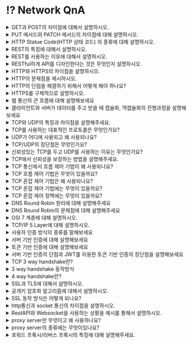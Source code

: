 # ⁉️ Network QnA

<details>
<summary>GET과 POST의 차이점에 대해서 설명하시오.</summary>
<div markdown="2">       
GET 메서드는 정보를 조회하기 위한 메서드입니다.  요청하는 데이터가 HTTP Request Message의 Header 부분에 url이 담겨서 전송되는데 이 때 url 상에 쿼리 스트링으로 데이터를 붙여 request를 보냅니다. 이러한 방식은 url 공간에 담겨가기 때문에 전송할 수 있는 데이터의 크기가 제한적입니다.  하지만 현재 주요 웹 브라우저에서 사용할 수 있는 URL 주소의 최대 길이는 익스플로러를 제외하면, 제한을 두지 않고 있습니다.

POST 메서드는 서버의 값이나 상태를 바꾸기 위한 용도의 메서드입니다. POST 방식의 request는 HTTP Request Message의 Body 부분에 데이터가 담겨서 전송이 되기 때문에 데이터를 전송할 때 길이 제한이 없습니다.

또 HTTP 메서드의 속성에는 계속해서 메서드를 호출해도 리소스를 변경하지 않는 안전, 메서드를 여러번 호출해도 결과가 달라지지 않는 멱등, 그리고 캐시 3가지 속성이 있는데 GET 메서드는 안전, 멱등의 특성을 가지고 캐시가 가능한 반면 POST는 안전, 멱등의 특성을 가지지 않고 캐시되지 않습니다.

조회하기 위한 용도로 POST가 아닌 GET 방식을 사용하는 이유에 대해서 설명하시오.

GET은 리소스를 조회한다는 점에서 여러 번 요청하더라도 응답이 똑같을 것입니다. 반대로 POST는 리소스를 새로 생성하거나 업데이트할 때 사용되기 때문에 POST 요청이 발생하면 서버가 변경될 수 있기 때문에  조회에는 GET 방식을 사용합니다.
</div>
</details>

<details>
<summary>PUT 메서드와 PATCH 메서드의 차이점에 대해 설명하시오.</summary>
<div markdown="2">       
PUT과 PATCH는 요청된 자원을 수정할 때 사용한다는 공통점을 가지지만 PUT은 리소스의 모든 것을 업데이트하고 PATCH는 일부만을 업데이트 합니다.
가령 한 사용자에 대해 여러 정보를 객체로 수집하여 서버로 보내는 경우, PUT은 보내지지 않은 정보에 대해서는 null값으로 업데이트하지만, PATCH는 기존 데이터를 유지하는 방식으로 대응합니다.
</div>
</details>

<details>
<summary>HTTP Statue Code(HTTP 상태 코드) 의 종류에 대해 설명하시오.</summary>
<div markdown="2">       
먼저 100번대는 서버가 요청을 받았으며 서버에 연결된 클라이언트는 작업을 계속 진행하라는 의미입니다.
200번대는 서버가 요청을 성공적으로 받았음을 알려주고 300번대는 클라이언트의 요청에 대해 적절한 위치를 제공하거나 대안의 응답을 제공합니다. 그리고 400번대는 클라이언트에서 서버에 잘못된 요청을 보내 서버가 요청을 해결할 수 없을 때 발생하는 코드이며 클라이언트측에서 발생하는 코드입니다. 500번대는 클라이언트의 요청을 받고 서버에서 처리하지 못할때 발생하는 코드이며 서버측에서 발생하는 코드입니다.
</div>
</details>

<details>
<summary>REST의 특징에 대해서 설명하시오.</summary>
REST는 HTTP 프로토콜을 활용하기 때문에 웹의 장점을 활용할 수 있다는 특징이 있습니다. 그 예로 Uniform Interface, Stateless, Cacheable, client-server 구조, 계층형 구조 등이 있습니다.

첫번째로 Uniform Interface는 URI로 지정한 리소스에 대한 조작을 통일되고 한정적인 인터페이스로 수행하는 아키텍처 스타일입니다. HTTP 메서드 인터페이스로 한정지어서 해당하는 Resource를 접근하면 URI 길이가 짧아질 뿐 아니라 하나의 URI가 많은 표현을 나타낼 수 있다.

두번째로 Stateless 합니다. 작업을 위한 상태정보를 따로 저장하고 관리하지 않습니다. 세션 정보나 쿠키정보를 별도로 저장하고 관리하지 않기 때문에 API 서버는 들어오는 요청만을 단순히 처리하면 됩니다. 때문에 서비스의 자유도가 높아지고 서버에서 불필요한 정보를 관리하지 않음으로써 구현이 단순해집니다.

세번째로 cacheable은 HTTP가 가진 캐싱 기능이 적용 가능합니다. HTTP 프로토콜 표준에서 사용하는 Last-Modified 태그나 E-Tag를 이용하면 캐싱 구현이 가능합니다.

네번째로 클라이언트-서버 구조로 REST 서버는 API 제공, 클라이언트는 사용자 인증이나 컨텍스트(세션, 로그인 정보)등을 직접 관리하는 구조로 각각의 역할이 확실히 구분되기 때문에 클라이언트와 서버에서 개발해야 할 내용이 명확해지고 서로간 의존성이 줄어들게 됩니다.

마지막으로 REST 서버는 다중 계층으로 구성될 수 있으며 보안, 로드 밸런싱, 암호화 계층을 추가해 구조상의 유연성을 둘 수 있고 PROXY, 게이트웨이 같은 네트워크 기반의 중간매체를 사용할 수 있게 합니다.
</details>

<details>
<summary>REST를 사용하는 이유에 대해서 설명하시오.</summary>
분산 시스템을 위해 필요합니다. 거대한 애플리케이션을 모듈, 기능별로 분리하고 쉽고 REST API를 서비스하기만 하면 어떤 다른 모듈 또는 애플리케이션들이라도 REST API를 통해 상호간에 통신을 할 수 있습니다.
또 WEB브라우저 외의 클라이언트를 위해서도 필요합니다. 웹 페이지를 위한 HTML 및 이미지등을 보내던 것과 달리 이제는 데이터만 보내면 여러 클라이언트에서 해당 데이터를 적절히 보여주기만 하면 되기 때문입니다.
</details>

<details>
<summary>RESTful하게 API를 디자인한다는 것은 무엇인지 설명하시오.</summary>
RESTful하다는 것은 REST의 원리를 따르는 API를 의미합니다. REST의 특징들인 클라이언트-서버 구조, Stateless, Cacheable, Layered system, Uniform Interface를 따라야 하고 REST API 설계시 URI는 정보의 자원을 표현해야하고 자원에 대한 행위는 HTTP Method로 표현합니다.
</details>

<details>
<summary>HTTP와 HTTPS의 차이점을 설명하시오.</summary>
<div markdown="2">       
http는 client의 browser와 서버가 통신을 주고받게 해주는 프로토콜입니다. 서버로 데이터를 요청하거나 전송받을 때 http를 사용합니다. 하지만, http는 보호막을 씌우지 않은 형태이므로 보안에 취약합니다. 그래서 나온 것이 기존에 TCP로 통신을 하던 http위를 SSL이나 TLS로 감싼 형태가 HTTPS입니다.
</div>
</details>


<details>
<summary>HTTP의 문제점을 제시하시오.</summary>
<div markdown="2">       
`Http는 평문 통신`이기 때문에 도청이 가능합니다. 두번 째 문제점은 통신 상대를 확인하지 않기 때문에 `위장`이 가능하다는 점입니다. 마지막으로`완전성`을 증명할 수 없기 때문에 `변조`가 가능하기 때문에 위 세가지 문제점을 해결하기 위해 HTTPS를 이용합니다.
</div>
</details>

<details>
<summary>HTTP의 단점을 해결하기 위해서 어떻게 해야 하나요?</summary>
<div markdown="2">       
첫 번째로 SSL이나 TLS를 사용하여 다른 프로토콜과 조합하여 HTTP 통신 내용을 암호화 합니다. 즉 SSL를 사용해 안전한 통신로를 확립하고 나서 그 통신로를 사용해 HTTP 통신을 하는 것입니다.또 다른 방법으로 HTTP를 사용해서 운반하는 내용만을 암호화 하는 것입니다. 이 방법은 http 자체를 암호화 하는 것이 아닌 컨텐츠만 암호화하는 것인데 다만 이경우는 클라이언트에서 http 메시지를 암호화해서 출력하는 추가 처리가 요구됩니다. 세 번째 방법으로 위 암호화 방법으로 언급된 ssl을 통해서 상대를 확인할 수 있습니다. ssl은 상대를 확인하는 수단으로 증명서를 제공합니다. 마지막으로 md5, sha-sum 등의 해시 값을 확인하는 방법과 파일의 디지털 서명을 확인하는 방법이 존재하지만 확실히 확인할 수 있는 것은 아닙니다. 확실히 방지하기 위해서는 https를 사용해야 합니다.
</div>
</details>

<details>
<summary>HTTPS를 구체적으로 설명하시오.</summary>
<div markdown="2">       
https는 http+ ssl/tls 입니다. 엄밀히 말하면 http의 소켓 부분을 ssl과 tls로 대체하는 것이 https입니다. 기존의 http는 원래 tcp와 직접 통신했지만 https는 http의 부분은 ssl과 통신하고 ssl이 TCP와 통신을 하게 됩니다. https의 SSL에서는 공통키 암호화 방식과 공개키 암호화 방식을 혼합한 하이브리드 암호 시스텝을 상요합니다. 공통키를 공개키 암호화 방식으로 교환한 다음에 다음부터의 통신은 공통키 암호를 사용하는 방식입니다.
</div>
</details>


<details>
<summary>웹 통신의 큰 흐름에 대해 설명해보세요</summary>
<div markdown="2">       
  
1. 사용자가 브라우저에 url을 입력하면 브라우저 내부 규칙에 따라 이를 파싱하여 도메인 네임을 얻습니다. 
2. 도메인 네임에 해당하는 IP 주소를 찾기 위해 총 4 단계의 DNS 캐시를 살펴봅니다.

- 브라우저 DNS 캐시 → OS의 DNS 캐시 → 라우터의 DNS 캐시 → ISP의 DNS 캐시를 살펴보고 찾고자 하는 IP 주소가 없다면 ISP DNS 서버가 DNS 쿼리를 날립니다.

3. ISP DNS는 여러 다른 DNS 서버들에게 DNS 쿼리를 날리면, 서로 다른 DNS 서버사이를 오고가며 재귀적으로 IP 주소를 검색합니다. 이 과정을 Recursive Search라고 합니다.
4. 도메인에 해당하는 IP 주소를 얻고나면, 클라이언트는 서버와 3 way handshake를 통해 TCP connection을 수립합니다.
    - 클라이언트는 서버와 통신을 요청하는 SYN 패킷을 보내고
    - 서버는 클라이언트의 SYN 패킷을 받은뒤, 이에 대한 응답으로 ACK 패킷과 자신도 클라이언트와 통신을 원한다는 의미의 SYN 패킷을 보냅니다.
    - 클라이언트는 서버의 SYN, ACK 패킷을 받고 서버의 SYN 패킷에 대한 응답으로 ACK 패킷을 보내므로써 TCP connection이 수립됩니다.
5. TCP connection이 수립되었다면 클라이언트는 서버에게 데이터를 전송합니다.

    캡슐화를 통해 7계층에서 1계층으로 데이터에 헤더를 붙이고 데이터를 전기 신호로 변환해 스위치로 전송합니다.

    스위치에서 데이터를 2계층까지 역캡슐화합니다. 그로부터 얻은 Ethernet 헤더의 라우터 MAC 주소를 확인하여 해당 라우터와 연결된 포트로 전송합니다.

    라우터는 데이터를 2계층까지 역캡슐화합니다. 이후 MAC 주소가 자신의 MAC 주소와 같다면 3계층까지 역캡슐화합니다. 그로부터 얻은 IP 헤더의 목적지 IP 주소를 알아내고 최적의 경로로 라우팅을 진행합니다.

    목적지 라우터에서는 데이터의 IP 헤더 속 출발지 IP 주소를 목적지 라우터 내부 IP 주소로 변경합니다. 그리고 목적지 스위치로 전송하기 위해 데이터의 Ethernet 헤더 속 MAC 주소를 변경합니다.

    목적지 스위치에서 전기 신호의 데이터는 웹서버로 전달됩니다.

6. 구글 서버는 데이터를 전달받습니다. 

    이 때, 전달받은 데이터를 1계층에서 7계층 순서로 역캡슐화합니다.

    2계층에서 `Ethernet 프레임의 목적지 MAC주소` 와 자신의 MAC 주소를 비교하여 같다면 3계층으로 올립니다

    3계층에서 `IP 프로토콜 헤더의 목적지 IP 주소` 와 웹 서버의 IP 주소를 비교하여 같다면 4계층으로 올립니다

    4계층에서 `TCP 헤더의 목적지 포트 번호` 를 확인하여 어떤 어플리케이션으로 데이터를 전달할지 정합니다. 만약 데이터에 오류가 있다면 재전송을 요청합니다. 이상이 없다면 5,6,7계층 순서로 전달합니다.

    5계층에서 데이터를 받고 이에 대한 응답 메시지를 만들어 클라이언트로 전달합니다. 전달되는 과정은 위 과정의 역순으로 진행됩니다.

</div>
</details>


<details>
<summary>클라이언트와 서버가 데이터를 주고 받을 때 캡슐화, 역캡슐화의 진행과정을 설명해보세요</summary>
<div markdown="2">       
        
- 클라이언트의 캡슐화 과정
  1. 7계층(응용 계층)에서 `HTTPS의 헤더`가 먼저 붙는다. 6,5계층의 헤더가 붙고
  2. 4계층(전송 계층)에서 `TCP 헤더` 가 붙는다.

      TCP 헤더에는 신뢰할 수 있고 정확한 데이터 송수신을 위해 `출발지 포트번호` 와 `목적지 포트번호` 정보가 기록된다. 여기까지의 데이터를 `세그먼트(segment)` 라고 한다

  3. 3계층(네트워크 계층)에서 `IP 프로토콜의 헤더` 가 붙는다.

      IP 헤더에는 `출발지 IP주소` 와 `목적지 IP주소` 가 기록된다. 여기까지의 데이터를 `패킷(packet)` 이라고 한다

  4. 2계층(데이터 링크 계층)에서 `Ethernet`의 헤더가 붙는다.

      Ethernet 헤더에는 목적지로 가기위해 거쳐야할 IP주소를 가지고 있는 장비인 `라우터의 MAC 주소` 가 기록된다. 여기까지의 데이터를 `프레임(frame)` 이라고 한다.

  5. 1계층(물리 계층)에서 `LAN 카드` 라는 장비를 거쳐 데이터는 전기신호로 변환된다. 그리고 `케이블(UDP)` 와 물리적으로 연결되어있는 `스위치(switch)` 장비로 향한다. (보라색 선)

- 서버의 역캡슐화 과정
  1. 2계층에서 `Ethernet 프레임의 목적지 MAC주소` 와 자신의 MAC 주소를 비교하여 같다면 3계층으로 올립니다
  2. 3계층에서 `IP 프로토콜 헤더의 목적지 IP 주소` 와 웹 서버의 IP 주소를 비교하여 같다면 4계층으로 올립니다
  3. 4계층에서 `TCP 헤더의 목적지 포트 번호` 를 확인하여 어떤 어플리케이션으로 데이터를 전달할지 정합니다. 만약 데이터에 오류가 있다면 재전송을 요청합니다. 이상이 없다면 5,6,7계층 순서로 전달합니다.
  4. 5계층에서 데이터를 받고 이에 대한 응답 메시지를 만들어 클라이언트로 전달합니다. 전달되는 과정은 위 과정의 역순으로 진행됩니다.
  
</div>
</details>

<details>
<summary>TCP와 UDP의 특징과 차이점을 설명해주세요.</summary>
<div markdown="2">
TCP는 연결 지향형 프로토콜로 가상 회선을 만들어 데이터를 전송합니다.  UDP는 비 연결 지향적 프로토콜로 데이터를 데이터그램 단위로 전송합니다. 

TCP는 흐름 제어, 혼잡 제어, 오류 제어를 통해 신뢰성을 보장합니다. 반면에 UDP는 신뢰성을 보장하기 위한 절차가 없어서 TCP 보다 속도가 빠른 편입니다. 

TCP는 파일 전송과 같은 신뢰성이 중요한 서비스에 사용되고, UDP는 스트리밍, RTP(Real-time Transport Protocol=실시간 전송 프로토콜)와 같이 연속성이 더 중요한 서비스에 사용됩니다.

+) UDP 자체는 신뢰성을 보장하지 않지만, 추가적인 정의를 통해 신뢰성을 보장받을 수 있습니다.  QUIC은 UDP를 기반으로 신뢰성을 제공합니다.

</div>
</details>

<details><summary>TCP를 사용하는 대표적인 프로토콜은 무엇인가요?
</summary>
<div markdown="2">

TCP를 사용하는 응용 계층의 프로토콜에는 FTP(File Trasfer Protocol), SMTP(Simple Mail Transfer Protocol), HTTP, TELNET 등이 있습니다.
</div>
</details>


<details><summary>UDP가 어디에 사용되고 왜 사용되나요?</summary>
<div markdown="2">

UDP는 인터넷 전화, 온라인 게임, 멀티미디어 스트리밍 서비스 처럼 실시간으로 데이터를 송/수신해야하는 서비스에 주로 사용됩니다. 

UDP를 사용하는 이유는 신뢰성을 보장하지는 않지만 TCP에 비하여 빠른 전송 속도를 제공하기 때문입니다. 비연결을 지향하기 때문에 데이터 재전송, 흐름 제어 등이 필요하지않고, 전송에 필요한 헤더 사이즈도 작기 때문에 송/수신 과정이 매우 빨라집니다. 이러한 이유들 때문에 신뢰성 보장보다 연속성과 선능이 더욱 중요시되는 서비스에서 UDP가 사용됩니다. 

+) UDP를 프로토콜로 사용하는 서비스에는 DNS(Domain Name System), SNMP(Simple Network Management Protocol), RIP(Routing Information Protocol), 라우터가 있습니다. 

</div>
</details>

<details>
<summary>TCP/UDP의 장단점은 무엇인가요?</summary>
<div markdown="2">

TCP의 장점은 흐름제어, 오류제어, 혼잡제어 등으로 신뢰성있는 데이터 전달을 할 수 있습니다. 단점으로는 전송속도가 느리고 데이터를 보내기 전에 반드시 연결이 형성되어야만 보낼 수 있습니다. 또한 1:1 통신만 가능하다는 점입니다. 

UDP의 장점은 TCP 보다 데이터 전송 속도가 빠르다는 점입니다.

단점은 데이터의 신뢰성이 떨어진다는 것입니다. 패킷의 분실 확인이나 전달 순서를 보장해주지 않습니다. 또한 TCP와 다르게 데이터를 분할하여 전송하지 않아 애플리케이션 단에서 패킷을 분할해야 합니다.
</div>
</details>

<details> 
<summary> 신뢰성있는 TCP를 두고 UDP를 사용하는 이유는 무엇인가요?</summary>
<div markdown="2">

UDP를 사용하는 이유는 신뢰성을 보장하지는 않지만 TCP에 비하여 빠른 전송 속도를 제공하기 때문입니다. 비연결을 지향하기 때문에 데이터 재전송, 흐름 제어 등이 필요하지않고, 전송에 필요한 헤더 사이즈도 작기 때문에 송/수신 과정이 매우 빨라집니다. 이러한 이유들 때문에 신뢰성 보장보다 연속성과 선능이 더욱 중요시되는 서비스에서 UDP가 사용됩니다. 
</div>
</details>

<details> <summary> TCP에서 신뢰성을 보장하는 방법을 설명해주세요.</summary>
<div markdown="2">

송신 측에서 보낸 패킷을 수신 측에서 받지 못하면 재전송합니다. 이때 Timeout 방식은 일정 시간동안 수신자에게 ACK를 받지 못하면 손실됐다고 판단해 재전송을 하는 방식이고, Duplicated ACK 방식은 송신 측에서 동일한 ACK를 3개 이상 받았을 경우 해당 패킷은 손실됐다고 판단해 재전송을 하는 방식입니다. 

또한 흐름 제어, 혼잡 제어, 오류 제어를 통해 신뢰성을 높입니다. 
</div>
</details>
<details> <summary> TCP 통신에서 흐름 제어 기법이 왜 사용되나요?</summary>
<div markdown="2">

흐름제어는 송신측과 수신측의 TCP 버퍼 크기 차이로 인해 생기는 데이터 처리 속도 차이를 해결하기 위해 사용됩니다. 
</div>
</details>

<details> <summary> TCP 흐름 제어 기법은 무엇이 있을까요?</summary>
<div markdown="2">

stop and wait방식과 sliding window 방식이 있습니다.

stop and wait 방식은 매번 전송한 패킷에 대한 확인 응답을 받아야만 그 다음 패킷을 전송할 수 있기 때문에 비효율적입니다.

sliding 방식은 3-way handshaking을 통해 알게된 수신 호스트의 receive window size에 송신측의 send window size를 맞추어 설정한 윈도우에 포함되는 모든 패킷을 전송하고, 그 패킷들의 전달이 확인되는대로  윈도우를 옆으로 옮김으로서 그 다음 패킷들을 전송하는 방식입니다. 

아직 확인을 받지 않고도 여러 패킷을 보내는 것이 가능하기 때문에 stop and wait보다 네트워크를 효율적으로 사용할 수 있습니다. 
</div>
</details>

<details> <summary> TCP 혼잡 제어 기법은 왜 사용되나요?</summary>
<div markdown="2">

데이터의 양이 라우터가 처리할 수 있는 양을 초과하게 되면 초과된 데이터는 라우터가 처리하지 못하기 때문에  송신측에서 네트워크의 상태에 따라서 전송 속도를 조절하여 네트워크의 오버플로우를 방지하기 위해 사용됩니다. 
</div>
</details>

<details>
<summary> TCP 혼잡 제어 기법에는 무엇이 있을까요?</summary>
<div markdown="2">

AIMD, Slow Start, 혼잡 회피, 빠른 재전송, 빠른 회복 기법이 있습니다.

**`AIMD`**는 윈도우 크기를 선형적으로 증가시키는 기법입니다. 혼잡이 감지되면 윈도우 크기를 반으로 줄이게 됩니다. AIMD는 네트워크의 모든 대역을 활용하여 제대로 된 속도로 통신하기까지 시간이 오래 걸린다는 단점이 있습니다.

이를 보안한 방법으로 Slow Start가 있습니다. **`Slow Start`**는 윈도우 크기를 지수적으로 증가시키다가 혼잡이 감지되면 윈도우 크기를 1로 줄이게 됩니다. 윈도우 크기를 지수적으로 증가시키다보면 크기가 기하급수적으로 늘어나기 때문에 임계점을 설정해놓기도 합니다.(혼잡 현상이 발생하였던 윈도우 크기의 절반) 혼잡 윈도우의 크기가 임계치에 도달하게 되면 `혼잡 회피 단계`를 수행하게 됩니다.

+) `혼잡회피`는 임계점에 도달하게 되면 선형적으로 윈도우를 증가시키는 기법입니다.  혼잡이 감지되면 윈도우 크기는 1로 돌아가며, 임계점은 혼잡 윈도우 사이즈의 1/2로 변경합니다.

`빠른 재전송`은 패킷을 받는 쪽에서 먼저 도착해야할 패킷이 도착하지 않고 다음 패킷이 도착한 경우 순서대로 잘 도착한 마지막 패킷의 다음 패킷 순번을 ACK 패킷에 실어서 보낸다. 따라서 중복 ACK를 받게 되는데 3번을 받으면 타임 아웃 시간이 지나지 않았어도 재전송을 하게됩니다.

또한 혼잡한 상황이라고 판단하고, 윈도우 크기는 1로 돌아가면 임계점은 혼잡 윈도우 크기의 1/2로 변경됩니다.

`빠른 회복` 은 혼잡한 상태가 되면 창 크기를 1로 줄이지 않고 반으로 줄이고 선형 증가 시키는 방법입니다. 
</div>
</details>

<details> 
<summary> TCP 혼잡 제어 정책에는 무엇이 있을까요?</summary>
<div markdown="2">

대표적인 정책에는 Tahoe와 Reno가 있습니다.

`Tahoe`는 처음에 Slow Start를 사용하여 윈도우크기를 지수적으로 증가시키다가 임계쩜을 만난 이후부터는 AIMD를 사용하여 선형적으로 증가시킵니다. 그러다가 ACK Duplicated나 Timeout 상황이 발생하면 혼잡 윈도우 크기를 1로 줄이고, 임계점은 혼잡 상황이 발생할때의 혼잡 윈도우 크기의 1/2로 변경합니다. 

`Reno`는 `Tahoe`와 다르게 ACK Dulpicated 상황과 Timeout 상황을 구분합니다. 

**3 ACK가 발생 했을 때**는 윈도우 크기를 1로 줄이는 것이 아니라 반으로 줄이고 임계점도 줄어든 윈도우 값으로 설정하게 됩니다. (빠른 회복)

그러나 **Timeout이 발생했을 때**는 윈도우 크기를 1로 줄이고, slow start를 진행합니다. 이때 임계점은 변경하지 않습니다. 

즉 `Reno`는 ACK 중복보다 Timeout이 더 큰 혼잡 상황이라고 가정한다는 점에서 혼잡 상황의 우선 순위를 둔 정책이라고 할 수 있습니다.
</div>
</details>


<details> 
<summary>DNS Round Robin 원리에 대해 설명해주세요</summary>
<div markdown="2">
하나의 웹 서비스를 제공하는 웹 서버가 여러대 있을 때, 클라이언트의 요청을 균등하게 분산시켜 트래픽을 분산하는 기법이다.
클라이언트가 URL에 도메인을 입력하면 DNS 서버는 도메인에 해당하는 IP 주소를 찾습니다. 만약 웹 서비스를 제공하는 웹 서버가 여러대 있다면, 하나의 도메인에 해당되는 IP주소 또한 여러개가 존재합니다.
여러 IP 주소들을 라운드 로빈 방식으로 선택하여 트래픽을 분산하는 방식입니다.
이는 웹 뿐만아니라 FTP, SMTP처럼 도메인을 사용하는 모든 서비스에서 사용이 가능한 기법입니다. 또한 이 기법을 사용하면 트래픽을 분산시키기 때문에 로드 밸런서가 필요 없게 됩니다.
</div>
</details>

<details> 
<summary>DNS Round Robin의 문제점에 대해 설명해주세요</summary>
<div markdown="2">
DNS Round Robin은 클라이언트의 요청을 여러 웹 서버에 분산시키는 기법으로 트래픽을 분산하는데 이점이 있습니다.
하지만 웹 브라우저는 DNS response 를 캐싱하기 때문에, DNS Round Robin의 분산을 거치지 않고, 이전에 접속했던 웹 서버로 접속하게 됩니다. 이는 트래픽을 균등하게 분산시키지 못하게 합니다.
그리고 모바일에서는 웹서버에 접속하기 위해 프록시 서버를 경유합니다. 프록시 서버는 DNS response를 일정동안 캐시합니다. 그렇기 때문에 여러 모바일 클라이언트가 같은 프록시 서버를 경유하게 되면, 항상 같은 서버로 접속됩니다. 이 또한 트래픽을 균등하게 분산시키지 못하게 합니다.
DNS response를 캐시에 저장하는 시간이 TTL값을 짧게 설정하면 DNS 캐시로 인한 불균등 분산 문제를 어느정도 해결할 수 있지만 완벽한 방법이 아닙니다.
</div>
</details>

<details>
<summary>OSI 7 계층에 대해 설명하시오.</summary>
인터넷 프로토콜 스택과 비슷하지만, Presentation layer와 Session layer가 추가되었습니다.
5계층 Session layer(세션 계층)은 데이터가 통신하기 위한 논리적인 연결을 담당합니다. TCP/IP 세션을 만들고 없애는 책임을 지고
통신하는 사용자들을 동기화하고 오류복구 명령들을 일괄적으로 다룹니다.

6계층 Presentation layer(표현 계층)은 데이터를 어떻게 표현할지 정하는 역할을 하는 계층입니다.  MIME 인코딩이나 암호화 등이 이 계층에서 이루어지고, 해당 데이터가 text 인지, gif, jpg 인지 구분하는 역할을 담당한다.
</details>

<details>
<summary>TCP/IP 5 Layer에 대해 설명하시오.</summary>
1계층 - 물리 계층(physical layer)
물리적으로 연결된 두 대의 컴퓨터가 비트의 나열을 주고 받을 수 있게 해주는 계층이고, 물리 계층의 PDU는 비트입니다.

2계층 - 데이터 링크 계층(Data link layer)
같은 네트워크에 있는 여러 대의 컴퓨터들이 데이터를 주고 받기 위해서 필요한 계층이고 이더넷, 와이파이가 속해있습니다. 물리계층을 통해 송수신되는 정보의 오류와 흐름을 관리하여 안전한 정보의 전달을 수행할 수 있도록 도와주는 역할을 합니다. 네트워크 내에서 컴퓨터를 구분하기 위해 각 컴퓨터는 주소 값을 할당받는데, 이 주소를 MAC 주소라고 합니다. 데이터 링크 계층의 PDU는 프레임입니다.

3계층 - 네트워크 계층(Network layer)
라우터를 통해서 서로 다른 네트워크가 통신할 수 있도록 하는 계층입니다. IP주소를 제공하고 가장 일반적인 프로토콜은 IP 입니다. 경로를 선택하고 주소를 정하고 경로에 따라 패킷을 전달해주는 것이 이 계층의 역할입니다. 네트워크 계층의 PDU는 데이터그램입니다.

4계층 - 전송 계층(Transport layer)
EndPoint 간 신뢰성 있는 데이터 전송을 담당하는 계층입니다. 전송 계층의 PDU는 세그먼트입니다.

5계층 - 애플리케이션 계층(Application layer)
응용 프로세스와 직접 관계하여 일반적인 응용 서비스를 수행합니다. 대표적으로 HTTP, FTP 등의 프로토콜이 속하고 PDU는 메시지입니다.

</details>

<details> 
<summary>사용자 인증 방식의 종류를 말해보세요</summary>
<div markdown="2">
사용자 인증 방식에는 HTTP 기본 인증방식, 서버 기반 인증 방식, 토큰 기반 인증 방식이 있습니다.
</div>
</details>


<details> 
<summary>서버 기반 인증에 대해 설명해보세요</summary>
<div markdown="2">
  
서버 기반 인증방식은 쿠키와 세션을 통해 이루어집니다.
  
1. 서버에서 사용자 상태 정보를 세션에 저장합니다.
2. 그리고 고유한 세션 ID를 쿠키로 클라이언트에게 전달하면 클라이언트는 이를 로컬에 저장합니다.
3. 이후 클라이언트에서 매 요청시 해당 쿠키를 헤더에 담아 요청을 합니다.
4. 서버는 클라이언트로부터 받은 쿠키속 세션 ID의 유효성을 세션 저장소를 통해 확인한 뒤 응답합니다. (세션 저장소는 WAS의 세션, RDB, In-memory DB가 될 수 있습니다)

</div>
</details>

<details> 
<summary>토큰 기반 인증에 대해 설명해보세요</summary>
<div markdown="2">

토큰 기반 인증 과정은 다음과 같습니다.
  
  1. 클라이언트가 로그인 정보를 서버에게 전달하면
  
  2. 서버는 로그인 정보를 검증하고, 정확할 경우 사용자 식별 정보를 기반으로 토큰을 발급합니다. 토큰은 response 헤더에 담아 전달합니다.
  
  3. 클라이언트는 서버로부터 받은 토큰을 로컬에 저장하고, 매 요청시마다 Authorization 헤더에 담아 전달합니다.

  4. 서버는 클라이언트로부터 받은 토큰의 유효성 검사를 한 뒤, 응답을 보냅니다.
토큰 기반 인증 방식은 다음과 같은 이점이 있습니다.

  5. 서버가 아닌 클라이언트에 토큰을 저장하기 때문에 stateless합니다.
stateless한 서버 구조를 가지면 scale out으로 서버 확장시 사용자 정보로 인한 제약이 없습니다.
  
  6. 여러 플랫폼과 도메인에서 사용이 가능한 인증 방식입니다.
토큰으로는 주로 사용자에 대한 정보를 저장하는 Claim 기반의 웹 토큰인 JWT 를 사용합니다.
JWT는 헤더 + 페이로드 + 서명으로 구성되어있습니다.
  
- 헤더에는 JWT 토큰 타입과 사용되는 해시 알고리즘 정보가 들어있습니다
- 페이로드에는 클라이언트에 대한 정보가 들어있습니다. 디코딩할 수 있기 때문에 페이로드에 민감한 정보를 넣으면 안됩니다.
- 서명은 헤더와 페이로드를 더한뒤 서버의 secret key로 해싱하여 생성합니다. 서버의 secret key로만 복호화할 수 있으므로 서명을 통해 해당 JWT 토큰의 유효성을 확인할 수 있습니다.

</div>
</details>

<details> 
<summary>서버 기반 인증의 단점과 JWT를 이용한 토큰 기반 인증의 장단점을 설명해보세요</summary>
<div markdown="2">
  
서버 기반 인증의 단점은 다음과 같습니다.

  1. 사용자 수가 많아질 수록 서버에 저장할 사용자 정보가 많아집니다
만약 세션 정보를 메모리나 데이터베이스에 저장하면 메모리 부하 또는 디스크 부하를 일으킵니다.

  2. 사용자 정보를 서버 측에 저장하기 때문에 stateless하지 않는 구조입니다
이말은 곧 서버 확장이 자유롭지 못하다는 의미입니다. 웹 서버를 증설할 때마다 세션 정보를 증설된 서버에 옮기는 과정이 필요하기 때문입니다.

  3. CORS 방식을 사용한다면 서버 기반 인증 방식이 바람직하지 않습니다
웹 브라우저에서 사용되는 쿠키는 단일 도메인, 서브 도메인에서만 사용할 수 있습니다. 따라서 쿠키를 여러 도메인에서 관리하기 번거롭고 이는 결국 세션을 관리하기 어렵게 만듭니다.

  - JWT를 이용한 토큰 기반 인증 방식에서 Refresh Token의 용도가 무엇인가요?

  JWT을 사용하면 토큰에 유효기간을 설정합니다. 만약 유효기간안에 토큰이 탈취된다면 보안상 위험하기 때문에 유효기간을 짧게 설정하는 방식으로 이를 대처합니다. 하지만 이 방법은 사용자가 로그인을 자주 해야한다는 불편함이 존재합니다.

  따라서 서버는 Refresh Token을 사용하여 이를 해결합니다. 클라이언트에게 유효기간이 짧은 Access Token과 유효기간이 긴 Refresh Token을 함께 발급하고, Access Token이 만료될 경우 클라이언트는 자신의 Refresh Token을 통해 재로그인 없이 새로운 Access Token을 발급받습니다.
Refresh Token을 사용하므로써 Access Token의 탈취 위험성으로부터 벗어날 수 있고, 자주 로그인해야한다는 불편함을 없앨 수 있습니다. 하지만 Refresh Token을 서버 측에 저장해야하기 때문에 stateless하지 않는다는 단점이 있습니다.
  
</div>
</details>


<details> 
<summary>TCP 3 way handshake란?</summary>
<div markdown="2">
TCP가 통신하기 앞서 논리적인 접속을 성립하기 위해 3 way handshake를 진행합니다
</div>
</details>


<details> 
<summary>3 way handshake 동작방식</summary>
<div markdown="2">
  
먼저 클라이언트가 서버에게 연결 요청을 보내기 위해 SYN 플래그 비트를 1로 설정한 세그먼트를 전송합니다. 또한 sequence number를 랜덤 숫자로 지정하여 함께 보냅니다. 이때 서버는 Listen 상태로 포트 서비스가 가능한 상태여야 합니다.
접속 요청을 받은 서버는 요청을 수락하고 클라이언트 포트도 열어달라는 의미로 SYN와 ACK 플래그 비트를 1로 설정한 세그먼트를 전송합니다. 이때 acknowledgement number를 클라이언트에게 받은 sequence number+ 1로 지정하고 위와 동일하게 sequence number를 지정해서 보냅니다.

마지막으로 클라이언트가 수락 확인을 보내 연결을 맺기위해 ACK 플래그 비트를 1로 설정한 세그먼트를 전송합니다. acknoweldgement number를 서버에게 받은 sequence number + 1로 지정하여 함께 보냅니다. 
포트의 상태를 둘다 established 상태가 되고 연결이 이루어지고 데이터가 오갈 수 있습니다.

</div>
</details>


<details> 
<summary>4 way handshake란?</summary>
<div markdown="2">
연결 성립 후 모든 통신이 끝났다면 4 way handshake를 통해 해제합니다.

먼저 클라이언트가 연결을 종료하겠단 의미로 FIN 플래그 비트를 1로 설정한 세그먼트를 전송합니다
서버가 FIN 플래그로 응답하기 전까지 연결을 유지하며 FIN_WAIT 상태가 됩니다

서버는 FIN 플래그를 받고 ACK플래그로 확인 메세지를 보냅니다. ( acknoweldgement number를 sequence number +1로 자정해서 함께 보냅니다) 
전송할 데이터가 남아있다면 이어서 전송하며 자신의 통신이 끝날 때까지 기다립니다. 서버는 CLOSED_WAIT 상태가 됩니다. 

서버가 통신이 끝났다면 FIN 플래그 비트를 1로 설정한 세그먼트를 보냅니다. 

마지막으로 클라이언트가 해지 준비가 되었다는 메세지를 확인했다는 의미로 ACK 플래그를 보냅니다. 
클라이언트의 ACK 메세지를 받은 서버는 소켓 연결을 close 합니다. 클라이언트는 아직 서버로부터 받지 못한 데이터가 있을 것을 대비해 일정 시간동안 세션을 남겨놓고 잉여 패킷을 기다립니다. 이때 포트 상태는 클라이언트는TIME_WAIT으로 변경됩니다. 
일정시간이 지난후 클라이언트의 소켓 연결도 close하고 둘다 CLOSED 상태가 됩니다.

</div>
</details>


<details> 
<summary>SSL과 TLS에 대해서 설명하시오.</summary>
<div markdown="2">

SSL과 TLS는 같은 것이라고 할 수 있습니다. SSL은 TCP/IP 암호화 통신에 사용되는 규약으로 SSL 이후 버전을 TLS로 규정하고 있습니다.

HTTP통신에 암호화를 더해 HTTPS 통신을 할 때 SSL은 HTTP를 대신해서 TCP와 통신합니다.
</div>
</details>

<details> 
<summary>공개키 암호화 알고리즘에 대해서 설명하시오.</summary>
<div markdown="2">

공개키 암호화 알고리즘은 비대칭키 암호화 알고리즘으로 쉽게 말해서 암호화와 복호화를 할 때의 키가 대칭적이지 않은 암호화 방식입니다. 암호화를 할 때 공개키를 사용한다면 복호화 시에는 비밀키를 사용합니다. 공개키 암호화 알고리즘은 SSL handshake 과정 중에 키 교환 시에 사용됩니다.

</div>
</details>

<details> 
<summary>SSL 동작 방식은 어떻게 되나요?</summary>
<div markdown="2">

1.웹 서버는 CA를 통해서 인증서를 만든다.

1-1. 웹 서버를 운영하는 쪽에서 HTTPS 적용을 위해 공개키와 개인키를 만든다.

1-2. 신뢰할 수 있는 CA에 인증서 생성을 요청.

1-3. CA는 웹 서버의 공개키, 암호화 방법, 서버의 정보를 담은 인증서를 만들고 CA의 개인키로 암호화하여 서버에게 인증서를 반환

- 클라이언트가 SSL로 암호화된 웹 사이트를 요청 시 서버는 인증서를 웹 브라우저(클라이언트)에게 전송

2.클라이언트 서버 통신 흐름 과정

2-1. 클라이언트가 SSL로 암호화된 페이지 요청

2-2. 서버는 클라이언트에게 인증서 전송

2-3. 클라이언트는 인증서가 신뢰가는 CA로부터 서명된 것인지 판단. 브라우저는 자신의 컴퓨터내에 CA 리스트와 해당 CA를 공개키를 가지고 있기 때문에 공개킬르 활용하여 인증서가 복호화하여 서버의 공개키를 획득한다.

2-4. 클라이언트는 서버(웹사이트)의 공개키를 이용하여 랜덤 대칭 암호화키, 데이터 등을 암호화하여 서버에게 전송하고

2-5. 웹 브라우저(클라이언트)의 대칭키를 얻은 서버는 클라이언트와 대칭키를 이용하여 통신한다.

</div>
</details>


<details> 
<summary>http통신과 socket 통신의 차이점을 설명하시오.</summary>
<div markdown="2">

http 통신은 단방향 통신으로 클라이언트는 서버에 요청, 서버는 클라이언트에 응답하는 방식으로 동작한다. json, xml, image, html 등등 파일을 전송한다. 응답을 받으면 connection이 끊어지지만 keep alive 옵션으로 일정 시간동안 연결을 유지할 수 있다.

반면에 socket 통신은 두 프로그램이 서로 데이터를 주고 받을 수 있도록 양쪽에 생성되는 통신 단자입니다. 소켓 통신은 서버와 클라이언트 양방향 연결이 이루어진다.

</div>
</details>


<details> 
<summary>RestAPI와 Websocket을 사용하는 상황을 예시를 통해서 설명하시오.</summary>
<div markdown="2">

채팅을 한다고 가정했을때 우리는 RestAPI로 통신을 한다면 송신자측은 post method로 데이터를 보내주게되고 수신자 측은 지속적으로 get method를 보내서 자신에게 새로운 메시지가 오는지 확인하는 방법 밖에 없었다. 이렇게 지속적으로 request를 보내면 서버에 부하가 걸리고 동시간대에 요청을 하는 사용자가 많을 때 특히 문제가 발생한다. 그것을 해결하기 위해서 short polling과 long polling 방식이 있다. short polling은 타이머를 두고 일정 시간마다 server로 요청하는 방식이다. long polling은 매 x초마다 검사를 하는 것이 아니고 delay를 두어 새로 수신된 메시지가 생길 때마다 request를 하는 방식이다. 결론적으로 http로 통신을 하게되면 수신측에서 request를 보내서 확인을 해야한다.

반면에 socket 통신은 양쪽이 연결이 되어있기 때문에 메시지가 수신되면 server가 바로 클라이언트로 응답을 할수 있고, end to end로 연결된 통신을 하게되어 서버의 부하를 줄일 수 있다.

</div>
</details>

<details>
<summary>proxy server란 무엇이고 왜 사용하나요?</summary>
프록시 서버란 클라이언트와 서버 간의 중계 서버로 통신을 대리 수행해주는 서버입니다. 
프록시 서버는 주로 보안 목적이나 캐싱을 위해 사용합니다.
</details>

<details>
<summary>proxy server의 종류에는 무엇이있나요?</summary>
포워드 프록시와 리버스 프록시가 있습니다. 

일반적으로 프록시라고 하면 포워드 프록시를 의미합니다. 포워드 프록시는 클라이언트에서 서버로 리소스를 요청할 때 직접 요청하지않고 포워드 프록시를 거쳐서 요청하게 됩니다. 

리버스 프록시는 애플이케이션 서버 앞에 위치하여 클라이언트가 서버를 요청할때 리버스 프록시를 호출하고  리버스 프록시가 서버로부터 응답을 받아 다시 클라이언트에게 전송하는 역할을 합니다.
</details>

<details>
<summary>포워드 프록시/리버스 프록시의 특징에 대해 설명해주세요.</summary>
포워드 프록시
<br>
1. 캐싱 
<br>
동일한 요청의 경우 프록시 서버에 캐싱된 내용을 전달해주므로써 성능을 향상시킵니다. 전송 시간을 절약할 수 있고 불필요한 서버와의 연결을 하지않아도되어 네트워크 방목 현상을 방지할 수 있습니다.
<br>
2. 익명성
<br>
포워드 프록시는 클라이언트에서 프록시 서버를 거쳐 웹 서비스를 이용할 경우 서버 측에서는 요청을 받을 때 클라이언트 IP가 아닌 프록시 서버의 IP를 전달받게 됩니다. 즉 서버 측에 클라이언트 정보를 숨길 수 있게 됩니다.
<br>
3. 보안(제한)
<br>
보안이 중요한 사내 망에서 정해진 사이트에만 연결할 수 있도록 설정할 수 있습니다.
<br><br>
리버스 프록시<br>
1. 캐싱 <br>
동일한 요청의 경우 프록시 서버에 캐싱된 내용을 전달해주므로써 성능을 향상시킵니다. 전송 시간을 절약할 수 있고 불필요한 서버와의 연결을 하지않아도되어 네트워크 방목 현상을 방지할 수 있습니다.<br>
2. 보안<br>
서버 정보를 클라이언트로 부터 숨길 수 있습니다. 
보안 상의 이유로 서버에 직접 접근하는 것을 막기 위해 DMZ같은 네트워크에 리버스 프록시를 구성하여 접근하도록 할 수 있습니다.
<br>
3. 로드밸런싱<br>
리버스 프록시 뒤에 여러 대의 애플이케이션 서버를 둠으로써 사용자 요청을 분산할 수 있습니다. end-point마다 호출 서버를 설정할 수 있어 서버의 트래픽을 분산할 수도 있습니다.
</details>

<!-- <details> 
<summary></summary>
<div markdown="2">


</div>
</details>

<details> 
<summary></summary>
<div markdown="2">


</div>
</details>


<details> 
<summary></summary>
<div markdown="2">


</div>
</details>


<details> 
<summary></summary>
<div markdown="2">


</div>
</details>


<details> 
<summary></summary>
<div markdown="2">


</div>
</details>


<details> 
<summary></summary>
<div markdown="2">


</div>
</details>


<details> 
<summary></summary>
<div markdown="2">


</div>
</details>


<details> 
<summary></summary>
<div markdown="2">


</div>
</details>


<details> 
<summary></summary>
<div markdown="2">


</div>
</details>


<details> 
<summary></summary>
<div markdown="2">


</div>
</details>


<details> 
<summary></summary>
<div markdown="2">


</div>
</details>


<details> 
<summary></summary>
<div markdown="2">


</div>
</details> -->
